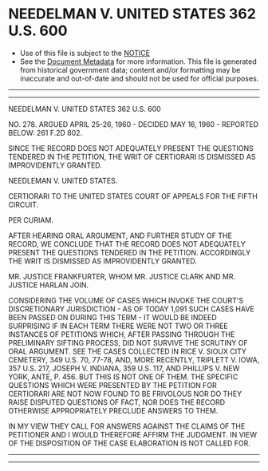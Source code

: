 ---
---

# NEEDELMAN V. UNITED STATES 362 U.S. 600

* Use of this file is subject to the [NOTICE](https://github.com/publicdocs/notice/blob/master/NOTICE)
* See the [Document Metadata](../../../) for more information.
  This file is generated from historical government data; content and/or formatting may be inaccurate and out-of-date and should not be used for official purposes.

----------
----------

NEEDELMAN V. UNITED STATES 362 U.S. 600

NO. 278.  ARGUED APRIL 25-26, 1960 - DECIDED MAY 16, 1960 - REPORTED BELOW:  261 F.2D 802.

SINCE THE RECORD DOES NOT ADEQUATELY PRESENT THE QUESTIONS TENDERED IN THE PETITION, THE WRIT OF CERTIORARI IS DISMISSED AS IMPROVIDENTLY GRANTED.

NEEDLEMAN V. UNITED STATES.

CERTIORARI TO THE UNITED STATES COURT OF APPEALS FOR THE FIFTH CIRCUIT.

PER CURIAM.

AFTER HEARING ORAL ARGUMENT, AND FURTHER STUDY OF THE RECORD, WE CONCLUDE THAT THE RECORD DOES NOT ADEQUATELY PRESENT THE QUESTIONS TENDERED IN THE PETITION.  ACCORDINGLY THE WRIT IS DISMISSED AS IMPROVIDENTLY GRANTED.

MR. JUSTICE FRANKFURTER, WHOM MR. JUSTICE CLARK AND MR. JUSTICE HARLAN JOIN.

CONSIDERING THE VOLUME OF CASES WHICH INVOKE THE COURT'S DISCRETIONARY JURISDICTION - AS OF TODAY 1,091 SUCH CASES HAVE BEEN PASSED ON DURING THIS TERM - IT WOULD BE INDEED SURPRISING IF IN EACH TERM THERE WERE NOT TWO OR THREE INSTANCES OF PETITIONS WHICH, AFTER PASSING THROUGH THE PRELIMINARY SIFTING PROCESS, DID NOT SURVIVE THE SCRUTINY OF ORAL ARGUMENT.  SEE THE CASES COLLECTED IN RICE V. SIOUX CITY CEMETERY, 349 U.S. 70, 77-78, AND, MORE RECENTLY, TRIPLETT V. IOWA, 357 U.S. 217, JOSEPH V. INDIANA, 359 U.S. 117, AND PHILLIPS V. NEW YORK, ANTE, P. 456.  BUT THIS IS NOT ONE OF THEM.  THE SPECIFIC QUESTIONS WHICH WERE PRESENTED BY THE PETITION FOR CERTIORARI ARE NOT NOW FOUND TO BE FRIVOLOUS NOR DO THEY RAISE DISPUTED QUESTIONS OF FACT, NOR DOES THE RECORD OTHERWISE APPROPRIATELY PRECLUDE ANSWERS TO THEM.

IN MY VIEW THEY CALL FOR ANSWERS AGAINST THE CLAIMS OF THE PETITIONER AND I WOULD THEREFORE AFFIRM THE JUDGMENT.  IN VIEW OF THE DISPOSITION OF THE CASE ELABORATION IS NOT CALLED FOR.


----------
----------

